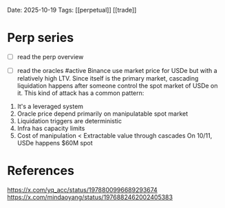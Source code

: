 Date: 2025-10-19
Tags: [[perpetual]] [[trade]]

# Perp series

- [ ] read the perp overview

- [ ] read the oracles #active 
Binance use market price for USDe but with a relatively high LTV. Since itself is the primary market, cascading liquidation happens after someone control the spot market of USDe on it.
This kind of attack has a common pattern:
1. It's a leveraged system
2. Oracle price depend primarily on manipulatable spot market
3. Liquidation triggers are deterministic
4. Infra has capacity limits
5. Cost of manipulation < Extractable value through cascades
On 10/11, USDe happens $60M spot 

# References
https://x.com/yq_acc/status/1978800996689293674
https://x.com/mindaoyang/status/1976882462002405383